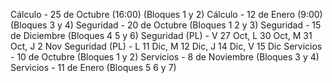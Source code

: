 Cálculo - 25 de Octubre (16:00) (Bloques 1 y 2)
Cálculo - 12 de Enero (9:00) (Bloques 3 y 4)
Seguridad - 20 de Octubre (Bloques 1 2 y 3)
Seguridad - 15 de Diciembre (Bloques 4 5 y 6)
Seguridad (PL) - V 27 Oct, L 30 Oct, M 31 Oct, J 2 Nov
Seguridad (PL) - L 11 Dic, M 12 Dic, J 14 Dic, V 15 Dic
Servicios - 10 de Octubre (Bloques 1 y 2)
Servicios - 8 de Noviembre (Bloques 3 y 4)
Servicios - 11 de Enero (Bloques 5 6 y 7)
